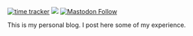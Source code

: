 [![time tracker](https://wakatime.com/badge/github/AmanAjayVarma/amanajayvarma.github.io.svg)](https://wakatime.com/badge/github/AmanAjayVarma/amanajayvarma.github.io)
<img src="http://img.shields.io/liberapay/goal/amanajayvarma.svg?logo=liberapay" href="https://liberapay.com/amanajayvarma/">
[![Mastodon Follow](https://img.shields.io/mastodon/follow/189355?domain=https%3A%2F%2Ffosstodon.org%2F&style=social)](https://fosstodon.org/web/accounts/189355)

This is my personal blog.
I post here some of my experience.
